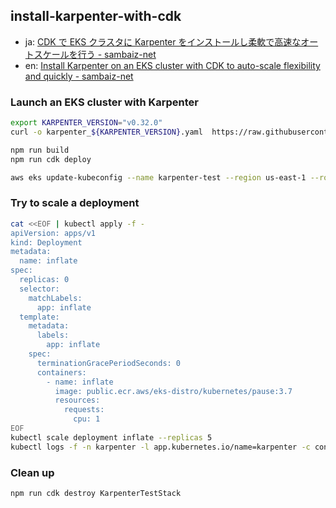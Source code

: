 ## install-karpenter-with-cdk 

- ja: [CDK で EKS クラスタに Karpenter をインストールし柔軟で高速なオートスケールを行う - sambaiz-net](https://www.sambaiz.net/article/455/)
- en: [Install Karpenter on an EKS cluster with CDK to auto-scale flexibility and quickly - sambaiz-net](https://www.sambaiz.net/en/article/455/)

### Launch an EKS cluster with Karpenter

```sh
export KARPENTER_VERSION="v0.32.0"
curl -o karpenter_${KARPENTER_VERSION}.yaml  https://raw.githubusercontent.com/aws/karpenter/"${KARPENTER_VERSION}"/website/content/en/preview/getting-started/getting-started-with-karpenter/cloudformation.yaml

npm run build
npm run cdk deploy

aws eks update-kubeconfig --name karpenter-test --region us-east-1 --role-arn <masters_role_arn> 
```

### Try to scale a deployment 

```sh
cat <<EOF | kubectl apply -f -
apiVersion: apps/v1
kind: Deployment
metadata:
  name: inflate
spec:
  replicas: 0
  selector:
    matchLabels:
      app: inflate
  template:
    metadata:
      labels:
        app: inflate
    spec:
      terminationGracePeriodSeconds: 0
      containers:
        - name: inflate
          image: public.ecr.aws/eks-distro/kubernetes/pause:3.7
          resources:
            requests:
              cpu: 1
EOF
kubectl scale deployment inflate --replicas 5
kubectl logs -f -n karpenter -l app.kubernetes.io/name=karpenter -c controller
```

### Clean up

```sh
npm run cdk destroy KarpenterTestStack
```
